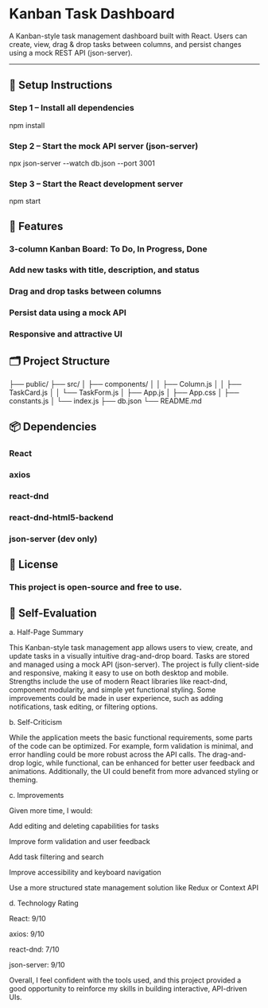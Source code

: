# Kanban Task Dashboard

A Kanban-style task management dashboard built with React. Users can create, view, drag & drop tasks between columns, and persist changes using a mock REST API (json-server).

---

## 🔧 Setup Instructions

### Step 1 – Install all dependencies
npm install



### Step 2 – Start the mock API server (json-server)
npx json-server --watch db.json --port 3001


### Step 3 – Start the React development server
npm start


## 🧩 Features

### 3-column Kanban Board: To Do, In Progress, Done

### Add new tasks with title, description, and status

### Drag and drop tasks between columns

### Persist data using a mock API

### Responsive and attractive UI

## 🗂 Project Structure
├── public/
├── src/
│   ├── components/
│   │   ├── Column.js
│   │   ├── TaskCard.js
│   │   └── TaskForm.js
│   ├── App.js
│   ├── App.css
│   ├── constants.js
│   └── index.js
├── db.json
└── README.md

## 📦 Dependencies

### React

### axios

### react-dnd

### react-dnd-html5-backend

### json-server (dev only)

## 📄 License

### This project is open-source and free to use.

## 📝 Self-Evaluation

a. Half-Page Summary

This Kanban-style task management app allows users to view, create, and update tasks in a visually intuitive drag-and-drop board. Tasks are stored and managed using a mock API (json-server). The project is fully client-side and responsive, making it easy to use on both desktop and mobile. Strengths include the use of modern React libraries like react-dnd, component modularity, and simple yet functional styling. Some improvements could be made in user experience, such as adding notifications, task editing, or filtering options.

b. Self-Criticism

While the application meets the basic functional requirements, some parts of the code can be optimized. For example, form validation is minimal, and error handling could be more robust across the API calls. The drag-and-drop logic, while functional, can be enhanced for better user feedback and animations. Additionally, the UI could benefit from more advanced styling or theming.

c. Improvements

Given more time, I would:

Add editing and deleting capabilities for tasks

Improve form validation and user feedback

Add task filtering and search

Improve accessibility and keyboard navigation

Use a more structured state management solution like Redux or Context API

d. Technology Rating

React: 9/10

axios: 9/10

react-dnd: 7/10

json-server: 9/10

Overall, I feel confident with the tools used, and this project provided a good opportunity to reinforce my skills in building interactive, API-driven UIs.
